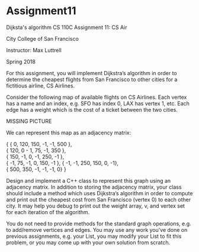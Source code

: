 # Assignment11
Dijksta's algorithm
CS 110C Assignment 11: CS Air

City College of San Francisco

Instructor: Max Luttrell

Spring 2018


For this assignment, you will implement Dijkstra’s algorithm in order to determine the cheapest flights from San Francisco to other cities for a fictitious airline, CS Airlines.


Consider the following map of available flights on CS Airlines.  Each vertex has a name and an index, e.g. SFO has index 0, LAX has vertex 1, etc.  Each edge has a weight which is the cost of a ticket between the two cities.


MISSING PICTURE


We can represent this map as an adjacency matrix:

  {	
	{ 0, 120, 150, -1, -1, 500 },	
	{ 120, 0 - 1, 75, -1, 350 },	
	{ 150, -1, 0, -1, 250, -1 },	
	{ -1, 75, -1, 0, 150, -1 },	
	{ -1, -1, 250,  150, 0, -1},	
	{ 500, 350, -1, -1, -1, 0} 
	}



Design and implement a C++ class to represent this graph using an adjacency matrix.  In addition to storing the adjacency matrix, your class should include a method which uses Dijkstra’s algorithm in order to compute and print out the cheapest cost from San Francisco (vertex 0) to each other city.  It may help you debug to print out the weight array, v, and vertex set for each iteration of the algorithm.


You do not need to provide methods for the standard graph operations, e.g. to add/remove vertices and edges.  You may use any work you’ve done on previous assignments, e.g. your List, you may modify your List to fit this problem, or you may come up with your own solution from scratch.
